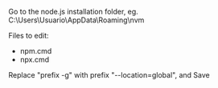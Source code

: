 Go to the node.js installation folder, eg. C:\Users\Usuario\AppData\Roaming\nvm

Files to edit:

- npm.cmd
- npx.cmd

Replace "prefix -g" with prefix "--location=global", and Save


